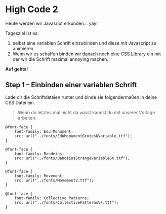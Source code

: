 # High Code 2

Heute werden wir Javasript erkunden... yay!

Tagesziel ist es:

1. selbst eine variablen Schrift einzubinden und diese mit Javascript zu animieren.
2. Wenn wir es schaffen binden wir danach noch eine CSS Library ein mit der wir die Schrift maximal annoying machen.

**Auf gehts!**

## Step 1 – Einbinden einer variablen Schrift

Lade dir die Schriftdateien runter und binde sie folgendermaßen in deine CSS Datei ein.

> Wenn du letztes mal nicht da warst kannst du mit unserer Vorlage arbeiten.

```
@font-face {
	font-family: Edu Monument;
	src: url("../fonts/EduMonumentGroteskVariable.ttf");
}

@font-face {
	font-family: Bandeins;
	src: url("../fonts/BandeinsStrangeVariableGX.ttf");
}

@font-face {
	font-family: Movement;
	src: url("../fonts/MovementV.ttf");
}

@font-face {
	font-family: Collective Patterns;
	src: url("../fonts/CollectivePatternsVF.ttf");
}
```
